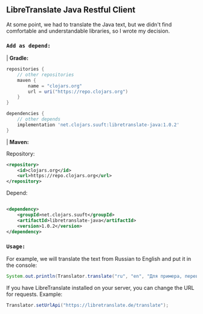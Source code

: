 LibreTranslate Java Restful Client
---
At some point, we had to translate the Java text, but we didn't find comfortable and understandable libraries, so I wrote my decision.
### `Add as depend:`

| **Gradle:**

```groovy
repositories {
    // other repositories
    maven {
        name = "clojars.org"
        url = uri("https://repo.clojars.org")
    }
}

dependencies {
    // other depends
    implementation 'net.clojars.suuft:libretranslate-java:1.0.2'
}
```

| **Maven:**

Repository:

```xml
<repository>
    <id>clojars.org</id>
    <url>https://repo.clojars.org</url>
</repository>
```

Depend:

```xml

<dependency>
    <groupId>net.clojars.suuft</groupId>
    <artifactId>libretranslate-java</artifactId>
    <version>1.0.2</version>
</dependency>
```
### `Usage:`
For example, we will translate the text from Russian to English and put it in the console:
```java
System.out.println(Translator.translate("ru", "en", "Для примера, переведем текст с русского на английский и выведем в консоль:"));
```
If you have LibreTranslate installed on your server, you can change the URL for requests. Example:
```java
Translator.setUrlApi("https://libretranslate.de/translate");
```